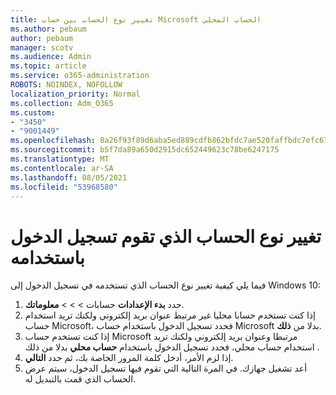 ```yaml
---
title: تغيير نوع الحساب بين حساب Microsoft الحساب المحلي
ms.author: pebaum
author: pebaum
manager: scotv
ms.audience: Admin
ms.topic: article
ms.service: o365-administration
ROBOTS: NOINDEX, NOFOLLOW
localization_priority: Normal
ms.collection: Adm_O365
ms.custom:
- "3450"
- "9001449"
ms.openlocfilehash: 8a26f93f89d6aba5ed889cdfb862bfdc7ae520faffbdc7efc6778a38c8ba12af
ms.sourcegitcommit: b5f7da89a650d2915dc652449623c78be6247175
ms.translationtype: MT
ms.contentlocale: ar-SA
ms.lasthandoff: 08/05/2021
ms.locfileid: "53968580"
---
```

# <a name="change-the-account-type-that-you-sign-in-with"></a>تغيير نوع الحساب الذي تقوم تسجيل الدخول باستخدامه

فيما يلي كيفية تغيير نوع الحساب الذي تستخدمه في تسجيل الدخول إلى Windows 10:

1. حدد **بدء الإعدادات** حسابات  >    >    >  **معلوماتك**.
2. إذا كنت تستخدم حسابا محليا غير مرتبط عنوان بريد إلكتروني ولكنك تريد استخدام حساب Microsoft، فحدد تسجيل الدخول باستخدام حساب Microsoft بدلا من **ذلك**.
3. إذا كنت تستخدم حساب Microsoft مرتبطا وعنوان بريد إلكتروني ولكنك تريد استخدام حساب محلي، فحدد تسجيل الدخول باستخدام **حساب محلي** بدلا من ذلك .
4. إذا لزم الأمر، أدخل كلمة المرور الخاصة بك، ثم حدد **التالي**.
5. أعد تشغيل جهازك. في المرة التالية التي تقوم فيها تسجيل الدخول، سيتم عرض الحساب الذي قمت بالتبديل له.